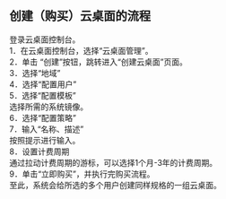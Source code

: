 ## 创建（购买）云桌面的流程
登录云桌面控制台。<br>
1．在云桌面控制台，选择“云桌面管理”。<br>
2．单击 “创建”按钮，跳转进入“创建云桌面”页面。<br>
3．选择“地域”<br>
4．选择“配置用户”<br>
5．选择“配置模板”<br>
选择所需的系统镜像。<br>
6．选择“配置策略”<br>
7．输入“名称、描述”<br>
按照提示进行输入。<br>
8．设置计费周期<br>
通过拉动计费周期的游标，可以选择1个月-3年的计费周期。<br>
9．单击“立即购买”，并执行完购买流程。<br>
至此，系统会给所选的多个用户创建同样规格的一组云桌面。<br>
